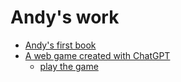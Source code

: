 # Andy's work

- [Andy's first book](/andy-first-book)
- [A web game created with ChatGPT](Stickman-Fight-game.html) 
  - [play the game](https://html-preview.github.io/?url=https://github.com/xbwei/andy-project/blob/main/Stickman-Fight-game.html)
